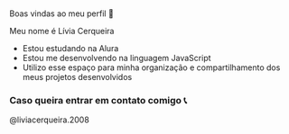### 
Boas vindas ao meu perfil 🤍

Meu nome é Lívia Cerqueira

- Estou estudando na Alura
- Estou me desenvolvendo na linguagem JavaScript
- Utilizo esse espaço para minha organização e compartilhamento dos meus projetos desenvolvidos

### Caso queira entrar em contato comigo 📞
@liviacerqueira.2008

